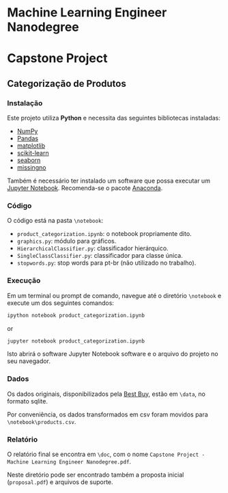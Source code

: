 # Machine Learning Engineer Nanodegree
# Capstone Project
## Categorização de Produtos

### Instalação

Este projeto utiliza **Python** e necessita das seguintes bibliotecas instaladas:

- [NumPy](http://www.numpy.org/)
- [Pandas](http://pandas.pydata.org/)
- [matplotlib](http://matplotlib.org/)
- [scikit-learn](http://scikit-learn.org/stable/)
- [seaborn](https://seaborn.pydata.org/)
- [missingno](https://github.com/ResidentMario/missingno)

Também é necessário ter instalado um software que possa executar um [Jupyter Notebook](http://ipython.org/notebook.html). Recomenda-se o pacote [Anaconda](https://www.anaconda.com/download/).

### Código

O código está na pasta `\notebook`:
- `product_categorization.ipynb`: o notebook propriamente dito.
- `graphics.py`: módulo para gráficos.
- `HierarchicalClassifier.py`: classificador hierárquico.
- `SingleClassClassifier.py`: classificador para classe única.
- `stopwords.py`: stop words para pt-br (não utilizado no trabalho).

### Execução

Em um terminal ou prompt de comando, navegue até o diretório `\notebook` e execute um dos seguintes comandos:

```bash
ipython notebook product_categorization.ipynb
```  
or
```bash
jupyter notebook product_categorization.ipynb
```

Isto abrirá o software Jupyter Notebook software e o arquivo do projeto no seu navegador.

### Dados

Os dados originais, disponibilizados pela [Best Buy](https://github.com/BestBuy/api-playground), estão em `\data`,  no formato sqlite.

Por conveniência, os dados transformados em csv foram movidos para `\notebook\products.csv`.

### Relatório

O relatório final se encontra em `\doc`, com o nome `Capstone Project - Machine Learning Engineer Nanodegree.pdf`.

Neste diretório pode ser encontrado também a proposta inicial (`proposal.pdf`) e arquivos de suporte.